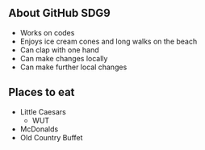## About GitHub SDG9

- Works on codes
- Enjoys ice cream cones and long walks on the beach
- Can clap with one hand
- Can make changes locally
- Can make further local changes

## Places to eat
- Little Caesars
  - WUT
- McDonalds
- Old Country Buffet
